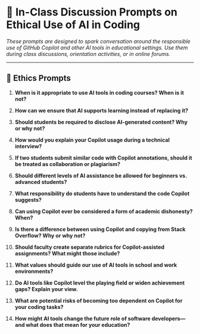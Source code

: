# 🧠 In-Class Discussion Prompts on Ethical Use of AI in Coding

_These prompts are designed to spark conversation around the responsible use of GitHub Copilot and other AI tools in educational settings. Use them during class discussions, orientation activities, or in online forums._

---

## 💬 Ethics Prompts

1. **When is it appropriate to use AI tools in coding courses? When is it not?**

2. **How can we ensure that AI supports learning instead of replacing it?**

3. **Should students be required to disclose AI-generated content? Why or why not?**

4. **How would you explain your Copilot usage during a technical interview?**

5. **If two students submit similar code with Copilot annotations, should it be treated as collaboration or plagiarism?**

6. **Should different levels of AI assistance be allowed for beginners vs. advanced students?**

7. **What responsibility do students have to understand the code Copilot suggests?**

8. **Can using Copilot ever be considered a form of academic dishonesty? When?**

9. **Is there a difference between using Copilot and copying from Stack Overflow? Why or why not?**

10. **Should faculty create separate rubrics for Copilot-assisted assignments? What might those include?**

11. **What values should guide our use of AI tools in school and work environments?**

12. **Do AI tools like Copilot level the playing field or widen achievement gaps? Explain your view.**

13. **What are potential risks of becoming too dependent on Copilot for your coding tasks?**

14. **How might AI tools change the future role of software developers—and what does that mean for your education?**
